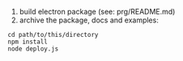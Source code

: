 1. build electron package (see: prg/README.md)
2. archive the package, docs and examples:

  ```
  cd path/to/this/directory
  npm install
  node deploy.js
  ```
